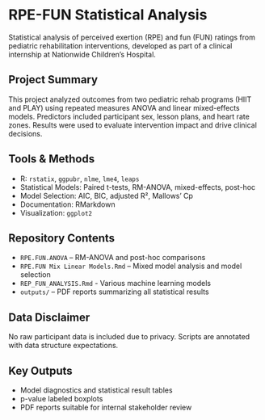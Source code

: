 # RPE-FUN Statistical Analysis

Statistical analysis of perceived exertion (RPE) and fun (FUN) ratings from pediatric rehabilitation interventions, developed as part of a clinical internship at Nationwide Children’s Hospital.

## Project Summary
This project analyzed outcomes from two pediatric rehab programs (HIIT and PLAY) using repeated measures ANOVA and linear mixed-effects models. Predictors included participant sex, lesson plans, and heart rate zones. Results were used to evaluate intervention impact and drive clinical decisions.

## Tools & Methods
- R: `rstatix`, `ggpubr`, `nlme`, `lme4`, `leaps`
- Statistical Models: Paired t-tests, RM-ANOVA, mixed-effects, post-hoc
- Model Selection: AIC, BIC, adjusted R², Mallows’ Cp
- Documentation: RMarkdown
- Visualization: `ggplot2`

## Repository Contents
- `RPE.FUN.ANOVA` – RM-ANOVA and post-hoc comparisons
- `RPE.FUN Mix Linear Models.Rmd` – Mixed model analysis and model selection
- `REP_FUN_ANALYSIS.Rmd` - Various machine learning models
- `outputs/` – PDF reports summarizing all statistical results

## Data Disclaimer
No raw participant data is included due to privacy. Scripts are annotated with data structure expectations.

## Key Outputs
- Model diagnostics and statistical result tables
- p-value labeled boxplots
- PDF reports suitable for internal stakeholder review
